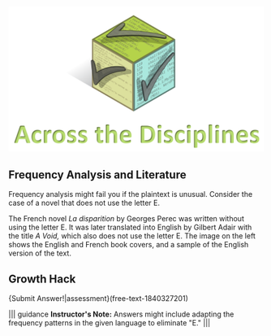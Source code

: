 

<figure class="snippetimg" style="margin: 0 auto;width:100%">
  <img src=".guides/img/Discintro.PNG">
  </figure>

## Frequency Analysis and Literature 
Frequency analysis might fail you if the plaintext is unusual. Consider the case of a novel that does not use the letter E.

The French novel <i>La disparition</i> by Georges Perec was written without using the letter E.  It was later translated into English by Gilbert Adair with the title <i>A Void,</i> which also does not use the letter E. The image on the left shows the English and French book covers, and a sample of the English version of the text.

## Growth Hack 
{Submit Answer!|assessment}(free-text-1840327201)

||| guidance
**Instructor's Note:** Answers might include adapting the frequency patterns in the given language to eliminate "E."
|||